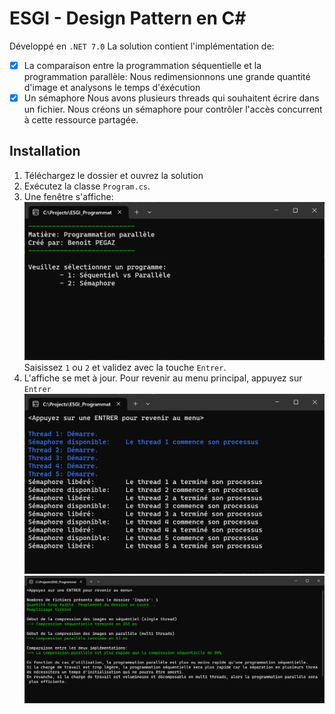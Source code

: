 # ESGI - Design Pattern en C#

Développé en `.NET 7.0`
La solution contient l'implémentation de:
- [x] La comparaison entre la programmation séquentielle et la programmation parallèle:
Nous redimensionnons une grande quantité d'image et analysons le temps d'éxécution
- [x] Un sémaphore
Nous avons plusieurs threads qui souhaitent écrire dans un fichier. Nous créons un sémaphore pour contrôler l'accès concurrent à cette ressource partagée. 

## Installation
1. Téléchargez le dossier et ouvrez la solution
2. Exécutez la classe `Program.cs`.
3. Une fenêtre s'affiche:
![](Readme/accueil.png)
Saisissez `1` ou `2` et validez avec la touche `Entrer`.
4. L'affiche se met à jour. Pour revenir au menu principal, appuyez sur `Entrer`
![](Readme/semaphore.png)
![](Readme/comparaison.png)
